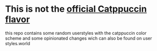 # This is not the [official Catppuccin flavor](https://github.com/catppuccin/userstyles)

this repo contains some random userstyles with the catppuccin color scheme and some opinionated changes wich can also be found on user styles.world
